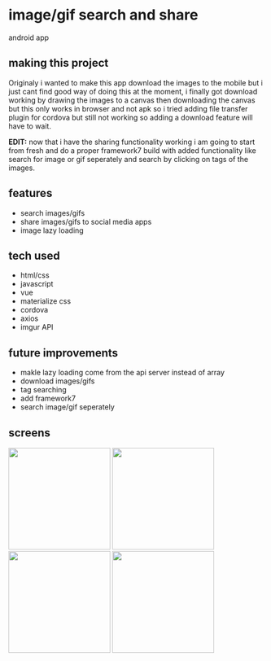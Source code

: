 # image/gif search and share
 android app

## making this project

Originaly i wanted to make this app download the images to the mobile but i just cant find good way of doing this at the moment, i finally got download working by drawing the images to a canvas then downloading the canvas but this only works in browser and not apk so
i tried adding file transfer plugin for cordova but still not working so adding a download feature will have to wait.

<b>EDIT:</b> now that i have the sharing functionality working i am going to start from fresh and do a proper framework7 build with added functionality like search for image or gif seperately and search by clicking on tags of the images.


## features

- search images/gifs
- share images/gifs to social media apps
- image lazy loading


## tech used

 - html/css
 - javascript
 - vue
 - materialize css
 - cordova
 - axios
 - imgur API
 
 ## future improvements
 
 - makle lazy loading come from the api server instead of array
 - download images/gifs
 - tag searching
 - add framework7
 - search image/gif seperately
 
## screens

 


 <div class="wrap">
   <img src="https://user-images.githubusercontent.com/42116608/62838645-1d498b80-bc77-11e9-8acc-9629ce562f7b.png" width="200">
   <img src="https://user-images.githubusercontent.com/42116608/62838641-1cb0f500-bc77-11e9-8733-4a727cc7d241.png" width="200">
   <img src="https://user-images.githubusercontent.com/42116608/62838643-1cb0f500-bc77-11e9-9ee2-49fe155132b7.png" width="200">
   <img src="https://user-images.githubusercontent.com/42116608/62838644-1cb0f500-bc77-11e9-996e-9ed1e99c8834.png" width="200">
 

    
  </div>
